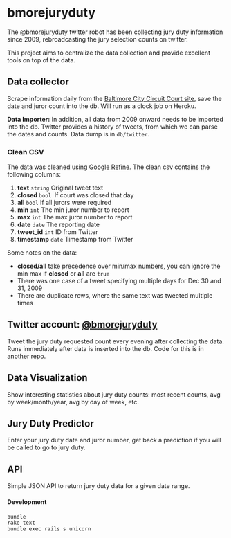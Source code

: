 # bmorejuryduty
The [@bmorejuryduty](https://twitter.com/bmorejuryduty) twitter robot has been collecting jury duty information since 2009, rebroadcasting the jury selection counts on twitter.

This project aims to centralize the data collection and provide excellent tools on top of the data.

## Data collector
Scrape information daily from the [Baltimore City Circuit Court site](http://www.baltocts.sailorsite.net/flypage/juror-select.html), save the date and juror count into the db. Will run as a clock job on Heroku.

**Data Importer:** In addition, all data from 2009 onward needs to be imported into the db. Twitter provides a history of tweets, from which we can parse the dates and counts. Data dump is in `db/twitter`.

### Clean CSV

The data was cleaned using [Google Refine](http://openrefine.org/).  The clean csv contains the following columns:

1. **text** `string` Original tweet text
2. **closed** `bool `If court was closed that day
3. **all** `bool` If all jurors were required
4. **min** `int` The min juror number to report
5. **max** `int` The max juror number to report
6. **date** `date` The reporting date
7. **tweet_id** `int` ID from Twitter
8. **timestamp** `date` Timestamp from Twitter

Some notes on the data:

* **closed/all** take precedence over min/max numbers, you can ignore the min max if **closed** or **all** are `true`
* There was one case of a tweet specifying multiple days for Dec 30 and 31, 2009
* There are duplicate rows, where the same text was tweeted multiple times

## Twitter account: [@bmorejuryduty](https://twitter.com/bmorejuryduty)
Tweet the jury duty requested count every evening after collecting the data. Runs immediately after data is inserted into the db. Code for this is in another repo.

## Data Visualization
Show interesting statistics about jury duty counts: most recent counts, avg by week/month/year, avg by day of week, etc.

## Jury Duty Predictor
Enter your jury duty date and juror number, get back a prediction if you will be called to go to jury duty.

## API
Simple JSON API to return jury duty data for a given date range.

#### Development

    bundle
    rake text
    bundle exec rails s unicorn

